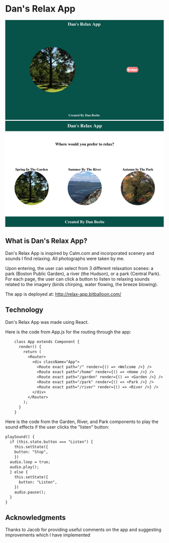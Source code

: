 # Dan's Relax App

<img src="welcome-screen.png" width="800px">

<img src="home-screen.png" width="800px">

## What is Dan's Relax App?

Dan's Relax App is inspired by Calm.com and incorporated scenery and sounds I find relaxing. All photographs were taken by me.

Upon entering, the user can select from 3 different relaxation scenes: a park (Boston Public Garden), a river (the Hudson), or a park (Central Park). For each page, the user can click a button to listen to relaxing sounds related to the imagery (birds chirping, water flowing, the breeze blowing).

The app is deployed at:  http://relax-app.bitballoon.com/

## Technology

Dan's Relax App was made using React.

Here is the code from App.js for the routing through the app:

        class App extends Component {
          render() {
            return (
              <Router>
                <div className="App">
                  <Route exact path="/" render={() => <Welcome />} />
                  <Route exact path="/home" render={() => <Home />} />
                  <Route exact path="/garden" render={() => <Garden />} />
                  <Route exact path="/park" render={() => <Park />} />
                  <Route exact path="/river" render={() => <River />} />
                </div>
              </Router>
            );
          }
        } 


Here is the code from the Garden, River, and Park components to play the sound effects if the user clicks the "listen" button:

    playSound() {
      if (this.state.button === "Listen") {
        this.setState({
        button: "Stop",
        })
      audio.loop = true;
      audio.play();
      } else {
        this.setState({
          button: "Listen",
        })
        audio.pause();
      }
    }

## Acknowledgments

Thanks to Jacob for providing useful comments on the app and suggesting improvements which I have implemented
